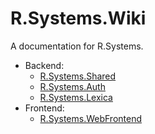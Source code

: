 # R.Systems.Wiki

A documentation for R.Systems.

- Backend:
  - [R.Systems.Shared](https://github.com/lrydzkowski/R.Systems.Shared)
  - [R.Systems.Auth](https://github.com/lrydzkowski/R.Systems.Auth)
  - [R.Systems.Lexica](https://github.com/lrydzkowski/R.Systems.Lexica)
- Frontend:
  - [R.Systems.WebFrontend](https://github.com/lrydzkowski/R.Systems.WebFrontend)
